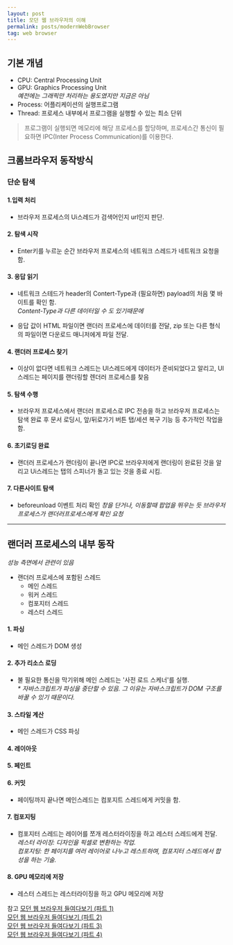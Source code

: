 ```yaml
---
layout: post
title: 모던 웹 브라우저의 이해
permalink: posts/modernWebBrowser 
tag: web browser
---
```


## 기본 개념
* CPU: Central Processing Unit
* GPU: Graphics Processing Unit  
_예전에는 그래픽만 처리하는 용도였지만 지금은 아님_
* Process: 어플리케이션의 실행프로그램
* Thread: 프로세스 내부에서 프로그램을 실행할 수 있는 최소 단위

> 프로그램이 실행되면 메모리에 해당 프로세스를 할당하며, 프로세스간 통신이 필요하면 IPC(Inter Process Communication)를 이용한다.

## 크롬브라우저 동작방식

### 단순 탐색
#### 1.입력 처리
* 브라우저 프로세스의 Ui스레드가 검색어인지 url인지 판단.
   
#### 2. 탐색 시작
* Enter키를 누르눈 순간 브라우저 프로세스의 네트워크 스레드가 네트워크 요청을 함.

#### 3. 응답 읽기
* 네트워크 스테드가 header의 Contert-Type과 (필요하면) payload의 처음 몇 바이트를 확인 함.   
_Content-Type과 다른 데이터일 수 도 있기때문에_

* 응답 값이 HTML 파일이면 랜더러 프로세스에 데이터를 전달, zip 또는 다른 형식의 파일이면 다운로드 매니저에게 파일 전달.

#### 4. 랜더러 프로세스 찾기
* 이상이 없다면 네트워크 스레드는 UI스레드에게 데이터가 준비되었다고 알리고, UI스레드는 페이지를 랜더링할 렌더러 프로세스를 찾음

#### 5. 탐색 수행
* 브라우저 프로세스에서 랜더러 프로세스로 IPC 전송을 하고 브라우저 프로세스는 탐색 완료 후 문서 로딩시, 앞/뒤로가기 버튼 탭/세션 복구 기능 등 추가적인 작업을 함.

#### 6. 초기로딩 완료
* 랜더러 프로세스가 랜더링이 끝나면 IPC로 브라우저에게 랜더링이 완료된 것을 알리고 Ui스레드는 탭의 스피너가 돌고 있는 것을 종료 시킴.

#### 7. 다른사이트 탐색
* beforeunload 이벤트 처리 확인
_창을 단거나, 이동할때 팝업을 뛰우는 듯 브라우저 프로세스가 랜더러프로세스에게 확인 요청_

---

## 랜더러 프로세스의 내부 동작
_성능 측면에서 관련이 있음_
 
* 랜더러 프로세스에 포함된 스레드
    * 메인 스레드
    * 워커 스레드
    * 컴포지터 스레드
    * 레스터 스레드

#### 1. 파싱
* 메인 스레드가 DOM 생성

#### 2. 추가 리소스 로딩
* 불 필요한 통신을 막기위해 메인 스레드는 '사전 로드 스케너'를 실행.      
_* 자바스크립트가 파싱을 중단할 수 있음. 그 이유는 자바스크립트가 DOM 구조를 바꿀 수 있기 때문이다._

#### 3. 스타일 계산
* 메인 스레드가 CSS 파싱

#### 4. 레이아웃

#### 5. 페인트

#### 6. 커밋 
* 페이팅까지 끝나면 메인스레드는 컴포지트 스레드에게 커밋을 함.

#### 7. 컴포지팅
* 컴포지터 스레드는 레이어를 쪼개 레스터라이징을 하고 레스터 스레드에게 전달.   
_레스터 라이징: 디자인을 픽셀로 변환하는 작업._   
_컴포지팅: 한 페이지를 여러 레이어로 나누고 레스트하며, 컴포지터 스레드에서 합성을 하는 기술._   

#### 8. GPU 메모리에 저장
* 레스터 스레드는 레스터라이징을 하고 GPU 메모리에 저장


참고
[모던 웹 브라우저 들여다보기 (파트 1)](https://developers.google.com/web/updates/2018/09/inside-browser-part1)   
[모던 웹 브라우저 들여다보기 (파트 2)](https://developers.google.com/web/updates/2018/09/inside-browser-part2)   
[모던 웹 브라우저 들여다보기 (파트 3)](https://developers.google.com/web/updates/2018/09/inside-browser-part3)   
[모던 웹 브라우저 들여다보기 (파트 4)](https://developers.google.com/web/updates/2018/09/inside-browser-part4)   
